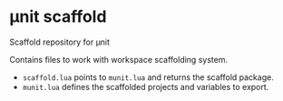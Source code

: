 # µnit scaffold

Scaffold repository for µnit

Contains files to work with workspace scaffolding system.

- `scaffold.lua` points to `munit.lua` and returns the scaffold package.
- `munit.lua` defines the scaffolded projects and variables to export.
